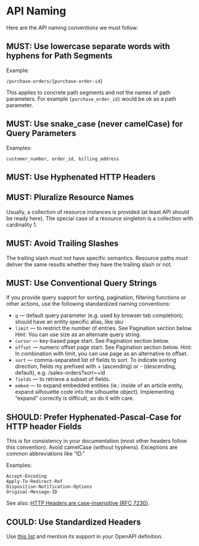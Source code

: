 # API Naming

Here are the API naming conventions we must follow:

## MUST: Use lowercase separate words with hyphens for Path Segments

Example:

```
/purchase-orders/{purchase-order-id}
```

This applies to concrete path segments and not the names of path parameters. For example `{purchase_order_id}` would be ok 
as a path parameter.

## MUST: Use snake_case (never camelCase) for Query Parameters

Examples:

```
customer_number, order_id, billing_address
```

## MUST: Use Hyphenated HTTP Headers

## MUST: Pluralize Resource Names

Usually, a collection of resource instances is provided (at least API should be ready here). The special case of a 
resource singleton is a collection with cardinality 1.

## MUST: Avoid Trailing Slashes

The trailing slash must not have specific semantics. Resource paths must deliver the same results whether they have the trailing slash or not.

## MUST: Use Conventional Query Strings

If you provide query support for sorting, pagination, filtering functions or other actions, use the following standardized naming conventions:

- `q` — default query parameter (e.g. used by browser tab completion); should have an entity specific alias, like sku
- `limit` — to restrict the number of entries. See Pagination section below. Hint: You can use size as an alternate query string.
- `cursor` — key-based page start. See Pagination section below.
- `offset` — numeric offset page start. See Pagination section below. Hint: In combination with limit, you can use page as an alternative to offset.
- `sort` — comma-separated list of fields to sort. To indicate sorting direction, fields my prefixed with + (ascending) or - (descending, default), e.g. /sales-orders?sort=+id
- `fields` — to retrieve a subset of fields.
- `embed` — to expand embedded entities (ie.: inside of an article entity, expand silhouette code into the silhouette object). Implementing “expand” correctly is difficult, so do it with care. 

## SHOULD: Prefer Hyphenated-Pascal-Case for HTTP header Fields

This is for consistency in your documentation (most other headers follow this convention). Avoid camelCase (without hyphens). Exceptions are common abbreviations like “ID.”

Examples:

```
Accept-Encoding
Apply-To-Redirect-Ref
Disposition-Notification-Options
Original-Message-ID
```

See also: [HTTP Headers are case-insensitive (RFC 7230)](http://tools.ietf.org/html/rfc7230#page-22).

## COULD: Use Standardized Headers

Use [this list](http://en.wikipedia.org/wiki/List_of_HTTP_header_fields) and mention its support in your OpenAPI definition.

